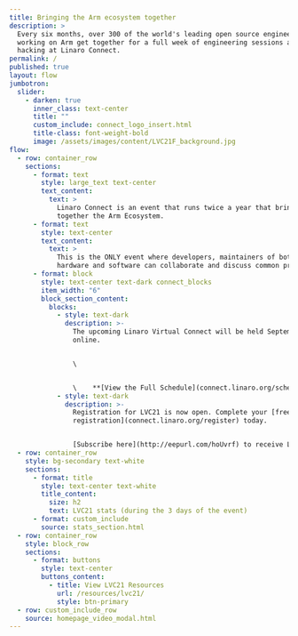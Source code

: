 ```yaml
---
title: Bringing the Arm ecosystem together
description: >
  Every six months, over 300 of the world's leading open source engineers
  working on Arm get together for a full week of engineering sessions and
  hacking at Linaro Connect.
permalink: /
published: true
layout: flow
jumbotron:
  slider:
    - darken: true
      inner_class: text-center
      title: ""
      custom_include: connect_logo_insert.html
      title-class: font-weight-bold
      image: /assets/images/content/LVC21F_background.jpg
flow:
  - row: container_row
    sections:
      - format: text
        style: large_text text-center
        text_content:
          text: >
            Linaro Connect is an event that runs twice a year that brings
            together the Arm Ecosystem.
      - format: text
        style: text-center
        text_content:
          text: >
            This is the ONLY event where developers, maintainers of both
            hardware and software can collaborate and discuss common problems.
      - format: block
        style: text-center text-dark connect_blocks
        item_width: "6"
        block_section_content:
          blocks:
            - style: text-dark
              description: >-
                The upcoming Linaro Virtual Connect will be held September 8-10
                online.


                \    


                \    **[View the Full Schedule](connect.linaro.org/schedule)**
            - style: text-dark
              description: >-
                Registration for LVC21 is now open. Complete your [free
                registration](connect.linaro.org/register) today. 


                [Subscribe here](http://eepurl.com/hoUvrf) to receive Linaro Connect email updates.
  - row: container_row
    style: bg-secondary text-white
    sections:
      - format: title
        style: text-center text-white
        title_content:
          size: h2
          text: LVC21 stats (during the 3 days of the event)
      - format: custom_include
        source: stats_section.html
  - row: container_row
    style: block_row
    sections:
      - format: buttons
        style: text-center
        buttons_content:
          - title: View LVC21 Resources
            url: /resources/lvc21/
            style: btn-primary
  - row: custom_include_row
    source: homepage_video_modal.html
---
```

